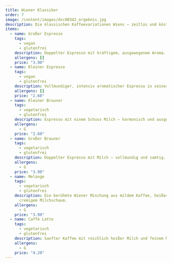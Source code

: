 ```yaml
---
title: Wiener Klassiker
order: 7
image: /content/images/dsc00342_ergebnis.jpg
description: Die klassischen Kaffeevariationen Wiens – zeitlos und köstlich.
items:
  - name: Großer Espresso
    tags:
      - vegan
      - glutenfrei
    description: Doppelter Espresso mit kräftigem, ausgewogenem Aroma.
    allergens: []
    price: "3.90"
  - name: Kleiner Espresso
    tags:
      - vegan
      - glutenfrei
    description: Vollmundiger, intensiv aromatischer Espresso in seiner reinsten Form.
    allergens: []
    price: "2.60"
  - name: Kleiner Brauner
    tags:
      - vegetarisch
      - glutenfrei
    description: Espresso mit einem Schuss Milch – harmonisch und ausgewogen.
    allergens:
      - G
    price: "2.60"
  - name: Großer Brauner
    tags:
      - vegetarisch
      - glutenfrei
    description: Doppelter Espresso mit Milch – vollmundig und samtig.
    allergens:
      - G
    price: "3.90"
  - name: Melange
    tags:
      - vegetarisch
      - glutenfrei
    description: Die berühmte Wiener Mischung aus mildem Kaffee, heißer Milch und
      cremigem Milchschaum.
    allergens:
      - G
    price: "3.90"
  - name: Caffè Latte
    tags:
      - vegetarisch
      - glutenfrei
    description: Sanfter Kaffee mit reichlich heißer Milch und feinem Milchschaum.
    allergens:
      - G
    price: "4.20"
---
```

